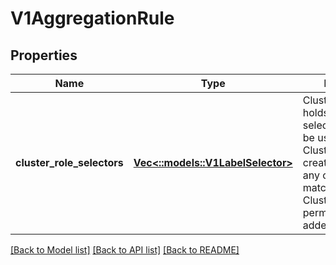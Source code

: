 # V1AggregationRule

## Properties
Name | Type | Description | Notes
------------ | ------------- | ------------- | -------------
**cluster_role_selectors** | [**Vec<::models::V1LabelSelector>**](v1.LabelSelector.md) | ClusterRoleSelectors holds a list of selectors which will be used to find ClusterRoles and create the rules. If any of the selectors match, then the ClusterRole&#39;s permissions will be added | [optional] [default to null]

[[Back to Model list]](../README.md#documentation-for-models) [[Back to API list]](../README.md#documentation-for-api-endpoints) [[Back to README]](../README.md)



